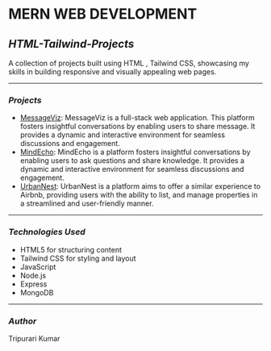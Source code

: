 # MERN WEB DEVELOPMENT

## _HTML-Tailwind-Projects_
A collection of projects built using HTML , Tailwind CSS, showcasing my skills in building responsive and visually appealing web pages.

---

### _Projects_
+ [MessageViz](https://github.com/tripurari2004/Frontend-Backend-Database/tree/5451792ed2bc4a9fa47c3e0e05b23f141e8719a2/MessageViz): MessageViz is a full-stack web application. This platform fosters insightful conversations by enabling users to share message. It provides a dynamic and interactive environment for seamless discussions and engagement.
+ [MindEcho](https://github.com/tripurari2004/Frontend-Backend-Database/tree/5451792ed2bc4a9fa47c3e0e05b23f141e8719a2/MindEcho): MindEcho is a platform fosters insightful conversations by enabling users to ask questions and share knowledge. It provides a dynamic and interactive environment for seamless discussions and engagement.
+ [UrbanNest](https://github.com/tripurari2004/Frontend-Backend-Database/tree/5451792ed2bc4a9fa47c3e0e05b23f141e8719a2/UrbanNest): UrbanNest is a platform aims to offer a similar experience to Airbnb, providing users with the ability to list, and manage properties in a streamlined and user-friendly manner.

---
  
### _Technologies_ _Used_
+ HTML5 for structuring content
+ Tailwind CSS for styling and layout
+ JavaScript
+ Node.js
+ Express
+ MongoDB

---
  
### _Author_
Tripurari Kumar
